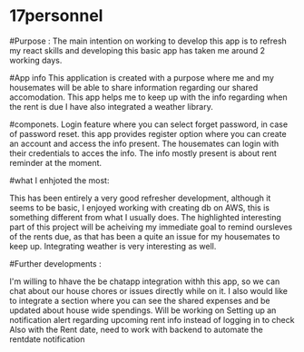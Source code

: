 # 17personnel

#Purpose :
The main intention on working to develop this app is to refresh my react skills and developing this basic app has taken me around 2 working days.

#App info 
This application is created with a purpose where me and my housemates will be able to share information regarding our shared accomodation.
This app helps me to keep up with the info regarding when the rent is due
I have also integrated a weather library.

#componets.
Login feature where you can select forget password, in case of password reset.
this app provides register option where you can create an account and access the info present.
The housemates can login with their credentials to acces the info.
The info mostly present is about rent reminder at the moment.

#what I enhjoted the most:

This has been entirely a very good refresher development, although it seems to be basic, I enjoyed working with creating db on AWS, this is something different from what I usually does.
The highlighted interesting part of this project will be acheiving my immediate goal to remind oursleves of the rents due, as that has been a quite an issue for my housemates to keep up.
Integrating weather is very interesting as well.

#Further developments :

I'm willing to hhave the  be chatapp integration withh this app, so we can chat about our house chores or issues directly while on it.
I also would like to integrate a section where you can see the shared expenses and be updated about house wide spendings.
Will be working on Setting up an notification alert regarding upcoming rent info instead of logging in to check
Also with the Rent date, need to work with backend to automate the rentdate notification 
